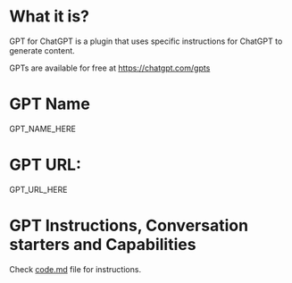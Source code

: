 # What it is?

GPT for ChatGPT is a plugin that uses specific instructions for ChatGPT to generate content.

GPTs are available for free at https://chatgpt.com/gpts

# GPT Name

GPT_NAME_HERE

# GPT URL:

GPT_URL_HERE

# GPT Instructions, Conversation starters and Capabilities

Check [code.md](code.md) file for instructions.






